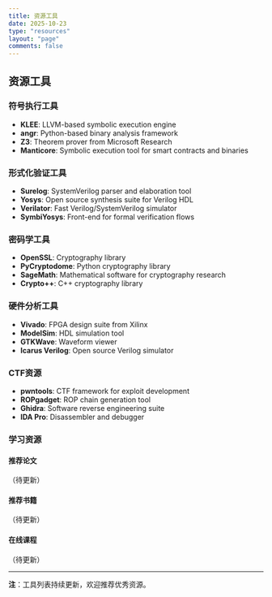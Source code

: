 ```yaml
---
title: 资源工具
date: 2025-10-23
type: "resources"
layout: "page"
comments: false
---
```


## 资源工具

### 符号执行工具

- **KLEE**: LLVM-based symbolic execution engine
- **angr**: Python-based binary analysis framework
- **Z3**: Theorem prover from Microsoft Research
- **Manticore**: Symbolic execution tool for smart contracts and binaries

### 形式化验证工具

- **Surelog**: SystemVerilog parser and elaboration tool
- **Yosys**: Open source synthesis suite for Verilog HDL
- **Verilator**: Fast Verilog/SystemVerilog simulator
- **SymbiYosys**: Front-end for formal verification flows

### 密码学工具

- **OpenSSL**: Cryptography library
- **PyCryptodome**: Python cryptography library
- **SageMath**: Mathematical software for cryptography research
- **Crypto++**: C++ cryptography library

### 硬件分析工具

- **Vivado**: FPGA design suite from Xilinx
- **ModelSim**: HDL simulation tool
- **GTKWave**: Waveform viewer
- **Icarus Verilog**: Open source Verilog simulator

### CTF资源

- **pwntools**: CTF framework for exploit development
- **ROPgadget**: ROP chain generation tool
- **Ghidra**: Software reverse engineering suite
- **IDA Pro**: Disassembler and debugger

### 学习资源

#### 推荐论文
（待更新）

#### 推荐书籍
（待更新）

#### 在线课程
（待更新）

---

**注**：工具列表持续更新，欢迎推荐优秀资源。
